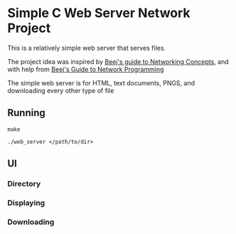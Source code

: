 # Simple C Web Server Network Project

This is a relatively simple web server that serves files. 

The project idea was inspired by [Beej's guide to Networking Concepts](https://beej.us/guide/bgnet0/), and with help from [Beej's Guide to Network Programming](https://beej.us/guide/bgnet/)

The simple web server is for HTML, text documents, PNGS, and downloading every other type of file

## Running

`make`

`./web_server </path/to/dir>`

## UI

### Directory

### Displaying

### Downloading
